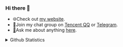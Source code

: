 ### Hi there 👋

* 🌐Check out [my website](https://mc-myth.cn).
* 💬Join my chat group on [Tencent QQ](https://jq.qq.com/?_wv=1027&k=ZjCvIlya) or [Telegram](https://t.me/joinchat/TA_WvJgZUMR2xBPj).
* [🤔](https://emojipedia.org/thinking-face/)Ask me about anything [here](https://github.com/mcmyth/mcmyth/issues).


<p>
<details>
<summary>Github Statistics</summary>

<br/>

> NOTE: Top languages does not indicate my skill level or something like that, it's a github metric of which languages i have the most code on github, it's a new feature of [github-readme-stats](https://github.com/anuraghazra/github-readme-stats).
  <img align="center" src="https://github-readme-stats.anuraghazra1.vercel.app/api?username=mcmyth&show_icons=true" />
  <img align="center" src="https://github-readme-stats.vercel.app/api/top-langs/?username=mcmyth&layout=compact" />
<br/><br/>

[![mcmyth's contribution graph as a Game of Life](https://github4life.herokuapp.com/mcmyth.gif)](https://github4life.herokuapp.com/mcmyth)

</details>
</p>
